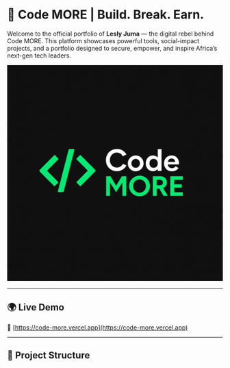 # 🚀 Code MORE | Build. Break. Earn.

Welcome to the official portfolio of **Lesly Juma** — the digital rebel behind Code MORE. This platform showcases powerful tools, social-impact projects, and a portfolio designed to secure, empower, and inspire Africa’s next-gen tech leaders.

![Code MORE Banner](public/images/logo.png)

---

## 🌍 Live Demo

🔗 [https://code-more.vercel.app](https://code-more.vercel.app)

---

## 📁 Project Structure

